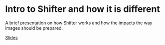 # Intro to Shifter and how it is different

A brief presentation on how Shifter works and how the impacts the way images should be prepared.

[Slides](https://github.com/NERSC/Shifter-Tutorial/blob/master/presentations/Shifter-Overview.pdf)
